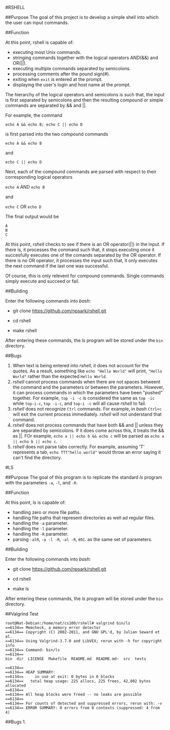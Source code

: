 #RSHELL

##Purpose
The goal of this project is to develop a simple shell into which the user can input commands.

##Function

At this point, rshell is capable of:
* executing most Unix commands.
* stringing commands together with the logical operators AND(&&) and OR(||).
* executing multiple commands separated by semicolons.
* processing comments after the pound sign(#).
* exiting when `exit` is entered at the prompt.
* displaying the user's login and host name at the prompt.

The hierarchy of the logical operators and semicolons is such that, the input is first separated by semicolons and then the resulting compound or simple commands are separated by && and ||.

For example, the command

`echo A && echo B; echo C || echo D`

is first parsed into the two compound commands

`echo A && echo B`

and

`echo C || echo D`

Next, each of the compound commands are parsed with respect to their corresponding logical operators

`echo A` AND `echo B`

and

`echo C` OR `echo D`

The final output would be

```
A
B
C
```

At this point, *rshell* checks to see if there is an OR operator(||) in the input. If there is, it processes the command such that, it stops executing once it succesfully executes one of the comands separated by the OR operator. If there is no OR operator, it processes the input such that, it only executes the next command if the last one was successful.

Of course, this is only relevent for compound commands. Single commands simply execute and succeed or fail.

##Building

Enter the following commands into *bash*:

* git clone https://github.com/npsark/rshell.git

* cd rshell

* make rshell

After entering these commands, the *ls* program will be stored under the `bin` directory.


##Bugs
1. When text is being entered into *rshell*, it does not account for the quotes. As a result, something like `echo "Hello World"` will print, `"Hello World"` rather than the expected `Hello World`.
2. *rshell* cannot process commands when there are not spaces betweent the command and the parameters or between the parameters. However, it can process commands in which the parameters have been "pushed" together. For example, `top -i -c` is considered the same as `top -ic` while `top-i-c`, `top -i-c`, and `top-i -c` will all cause *rshell* to fail.
3. *rshell* does not recognize `Ctrl` commands. For example, in *bash* `Ctrl+c` will exit the current process immediately. *rshell* will not understand that command.
4. *rshell* does not process commands that have both && and || unless they are separated by semicolons. If it does come across this, it treats the && as ||. FOr example, `echo a || echo b && echo c` will be parsed as `echo a || echo b || echo c`.
5. *rshell* does not parse tabs correctly. For example, assuming 'T' represents a tab, `echo TTT"hello world"` would throw an error saying it can't find the directory.


#LS

##Purpose
The goal of this program is to replicate the standard *ls* program with the parameters `-a`, `-l`, and `-R`.

##Function

At this point, *ls* is capable of:
* handling zero or more file paths.
* handling file paths that represent directories as well ad regular files.
* handling the `-a` parameter.
* handling the `-l` parameter.
* handling the `-R` parameter.
* parsing `-alR`, `-a -l -R`, `-al -R`, etc. as the same set of parameters.

##Building

Enter the following commands into *bash*:

* git clone https://github.com/npsark/rshell.git

* cd rshell

* make ls

After entering these commands, the *ls* program will be stored under the `bin` directory.

##Valgrind Test
```
root@Nat-Debian:/home/nat/cs100/rshell# valgrind bin/ls 
==6134== Memcheck, a memory error detector
==6134== Copyright (C) 2002-2011, and GNU GPL'd, by Julian Seward et al.
==6134== Using Valgrind-3.7.0 and LibVEX; rerun with -h for copyright info
==6134== Command: bin/ls
==6134== 
bin  dir  LICENSE  Makefile  README.md  README.md~  src  tests  

==6134== 
==6134== HEAP SUMMARY:
==6134==     in use at exit: 0 bytes in 0 blocks
==6134==   total heap usage: 225 allocs, 225 frees, 42,802 bytes allocated
==6134== 
==6134== All heap blocks were freed -- no leaks are possible
==6134== 
==6134== For counts of detected and suppressed errors, rerun with: -v
==6134== ERROR SUMMARY: 0 errors from 0 contexts (suppressed: 4 from 4)
```

##Bugs
1. 
